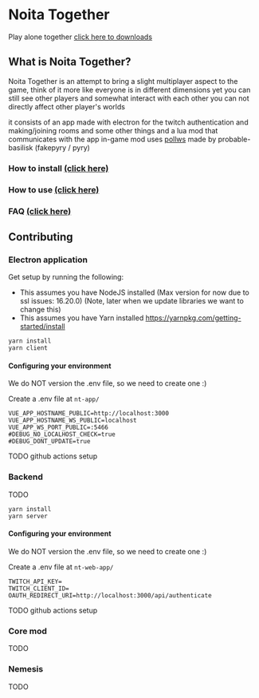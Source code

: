 
# Noita Together
Play alone together
[click here to downloads](https://github.com/soler91/noita-together/releases)

## What is Noita Together?
Noita Together is an attempt to bring a slight multiplayer aspect to the game, think of it more like everyone is in different dimensions yet you can still see other players and somewhat interact with each other you can not directly affect other player's worlds

it consists of an app made with electron for the twitch authentication and making/joining rooms and some other things and a lua mod that communicates with the app in-game 
mod uses [pollws](https://github.com/probable-basilisk/pollws/) made by probable-basilisk (fakepyry / pyry)

### **How to install [(click here)](https://github.com/soler91/noita-together/wiki/Installation)**
### **How to use [(click here)](https://github.com/soler91/noita-together/wiki/Usage)**
### **FAQ [(click here)](https://github.com/soler91/noita-together/wiki/FAQ)**

## Contributing

### Electron application

Get setup by running the following:

- This assumes you have NodeJS installed (Max version for now due to ssl issues: 16.20.0) (Note, later when we update libraries we want to change this)
- This assumes you have Yarn installed https://yarnpkg.com/getting-started/install

```
yarn install
yarn client
```

#### Configuring your environment

We do NOT version the .env file, so we need to create one :)

Create a .env file at `nt-app/`
```env
VUE_APP_HOSTNAME_PUBLIC=http://localhost:3000
VUE_APP_HOSTNAME_WS_PUBLIC=localhost
VUE_APP_WS_PORT_PUBLIC=:5466
#DEBUG_NO_LOCALHOST_CHECK=true
#DEBUG_DONT_UPDATE=true
```

TODO github actions setup


### Backend 

TODO
```
yarn install
yarn server
```

#### Configuring your environment

We do NOT version the .env file, so we need to create one :)

Create a .env file at `nt-web-app/`
```env
TWITCH_API_KEY=
TWITCH_CLIENT_ID=
OAUTH_REDIRECT_URI=http://localhost:3000/api/authenticate
```

TODO github actions setup

### Core mod

TODO

### Nemesis

TODO

